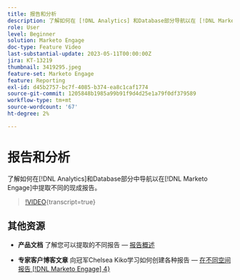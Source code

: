 ```yaml
---
title: 报告和分析
description: 了解如何在 [!DNL Analytics] 和Database部分导航以在 [!DNL Marketo Engage]中提取不同的现成报告。
role: User
level: Beginner
solution: Marketo Engage
doc-type: Feature Video
last-substantial-update: 2023-05-11T00:00:00Z
jira: KT-13219
thumbnail: 3419295.jpeg
feature-set: Marketo Engage
feature: Reporting
exl-id: d45b2757-bc7f-4085-b374-ea8c1caf1774
source-git-commit: 1205848b1985a99b91f9d4d25e1a79f0df379589
workflow-type: tm+mt
source-wordcount: '67'
ht-degree: 2%

---
```


# 报告和分析

了解如何在[!DNL Analytics]和Database部分中导航以在[!DNL Marketo Engage]中提取不同的现成报告。

>[!VIDEO](https://video.tv.adobe.com/v/3419295/?learn=on){transcript=true}

## 其他资源

* **产品文档**
了解您可以提取的不同报告 — [报告概述](https://experienceleague.adobe.com/docs/marketo/using/product-docs/reporting/reporting-overview.html?lang=en&amp;sdid=M7K4SLTS&amp;mv=email&amp;mv2=instreml)

* **专家客户博客文章**
向冠军Chelsea Kiko学习如何创建各种报告 — [在不同空间报告 [!DNL Marketo Engage] 4&rbrace;](https://nation.marketo.com/t5/product-blogs/how-marketo-champion-chelsea-kiko-reports-in-various-marketo/ba-p/242627)
